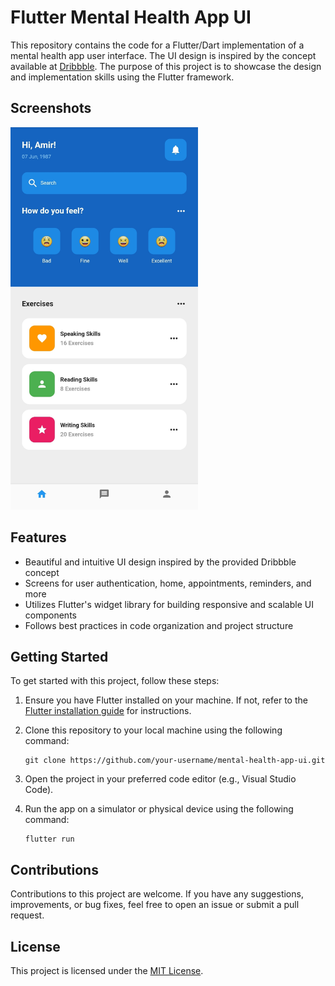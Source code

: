 # Flutter Mental Health App UI

This repository contains the code for a Flutter/Dart implementation of a mental health app user interface. The UI design is inspired by the concept available at [Dribbble](https://dribbble.com/shots/15002657-Mental-Health-App/attachments/6724284?mode=media). The purpose of this project is to showcase the design and implementation skills using the Flutter framework.

## Screenshots

<img src="screenshots/screenshot1.jpg" width="300">

## Features

- Beautiful and intuitive UI design inspired by the provided Dribbble concept
- Screens for user authentication, home, appointments, reminders, and more
- Utilizes Flutter's widget library for building responsive and scalable UI components
- Follows best practices in code organization and project structure

## Getting Started

To get started with this project, follow these steps:

1. Ensure you have Flutter installed on your machine. If not, refer to the [Flutter installation guide](https://flutter.dev/docs/get-started/install) for instructions.

2. Clone this repository to your local machine using the following command:

   ```
   git clone https://github.com/your-username/mental-health-app-ui.git
   ```

3. Open the project in your preferred code editor (e.g., Visual Studio Code).

4. Run the app on a simulator or physical device using the following command:

   ```
   flutter run
   ```

## Contributions

Contributions to this project are welcome. If you have any suggestions, improvements, or bug fixes, feel free to open an issue or submit a pull request.

## License

This project is licensed under the [MIT License](LICENSE).